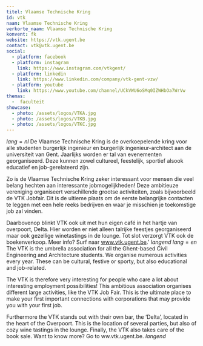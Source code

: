 ```yaml
---
titel: Vlaamse Technische Kring
id: vtk
naam: Vlaamse Technische Kring
verkorte_naam: Vlaamse Technische Kring
konvent: fk
website: https://vtk.ugent.be
contact: vtk@vtk.ugent.be
social:
  - platform: facebook
  - platform: instagram
    link: https://www.instagram.com/vtkgent/
  - platform: linkedin
    link: https://www.linkedin.com/company/vtk-gent-vzw/
  - platform: youtube
    link: https://www.youtube.com/channel/UCkVWU6oSMq0IZWHbOa7WrVw
themas:
  -  faculteit
showcase:
  - photo: /assets/logos/VTKA.jpg
  - photo: /assets/logos/VTKB.jpg
  - photo: /assets/logos/VTKC.jpg
---
```

$lang=nl$ 
De Vlaamse Technische Kring is de overkoepelende kring voor alle studenten burgerlijk ingenieur en burgerlijk ingenieur-architect aan de universiteit van Gent. Jaarlijks worden er tal van evenementen georganiseerd. Deze kunnen zowel cultureel, feestelijk, sportief alsook educatief en job-gerelateerd zijn.

Zo is de Vlaamse Technische Kring zeker interessant voor mensen die veel belang hechten aan interessante jobmogelijkheden! Deze ambitieuze vereniging organiseert verschillende grootse activiteiten, zoals bijvoorbeeld de VTK Jobfair. Dit is de ultieme plaats om de eerste belangrijke contacten te leggen met een hele reeks bedrijven en waar je misschien je toekomstige job zal vinden.

Daarbovenop blinkt VTK ook uit met hun eigen café in het hartje van overpoort, Delta. Hier worden er niet alleen talrijke feestjes georganiseerd maar ook gezellige winetastings in de lounge. Tot slot verzorgt VTK ook de boekenverkoop. Meer info? Surf naar www.vtk.ugent.be.' 
$langend$ 
$lang=en$ The VTK is the umbrella association for all the Ghent-based Civil Engineering and Architecture students. We organise numerous activities every year. These can be cultural, festive or sporty, but also educational and job-related.

The VTK is therefore very interesting for people who care a lot about interesting employment possibilities! This ambitious association organises different large activities, like the VTK Job Fair. This is the ultimate place to make your first important connections with corporations that may provide you with your first job.

Furthermore the VTK stands out with their own bar, the ‘Delta’, located in the heart of the Overpoort. This is the location of several parties, but also of cozy wine tastings in the lounge. Finally, the VTK also takes care of the book sale. Want to know more? Go to ww.vtk.ugent.be. 
$langend$
